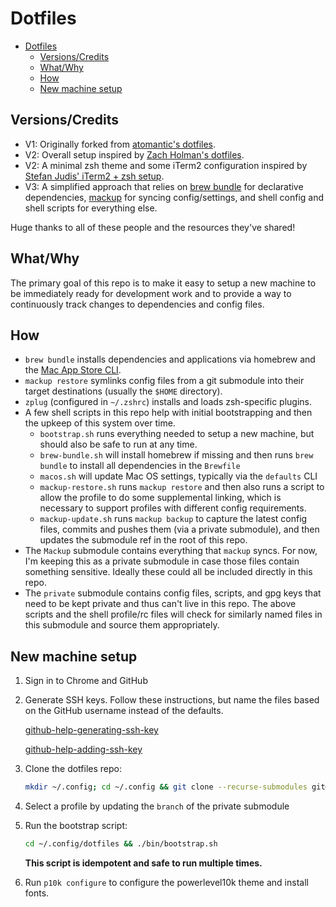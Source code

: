 # Dotfiles

- [Dotfiles](#dotfiles)
  - [Versions/Credits](#versionscredits)
  - [What/Why](#whatwhy)
  - [How](#how)
  - [New machine setup](#new-machine-setup)

## Versions/Credits

- V1: Originally forked from [atomantic's dotfiles][atomantic-dotfiles].
- V2: Overall setup inspired by [Zach Holman's dotfiles][holman-dotfiles].
- V2: A minimal zsh theme and some iTerm2 configuration inspired by
[Stefan Judis' iTerm2 + zsh setup][judas-iterm-zsh].
- V3: A simplified approach that relies on [brew bundle][brew-bundle] for
declarative dependencies, [mackup][mackup] for syncing config/settings, and
shell config and shell scripts for everything else.

Huge thanks to all of these people and the resources they've shared!

## What/Why

The primary goal of this repo is to make it easy to setup a new machine to be
immediately ready for development work and to provide a way to continuously
track changes to dependencies and config files.

## How

- `brew bundle` installs dependencies and applications via homebrew and the
[Mac App Store CLI][mas].
- `mackup restore` symlinks config files from a git submodule into their
target destinations (usually the `$HOME` directory).
- `zplug` (configured in `~/.zshrc`) installs and loads zsh-specific plugins.
- A few shell scripts in this repo help with initial bootstrapping and then the
upkeep of this system over time.
  - `bootstrap.sh` runs everything needed to setup a new machine, but should
  also be safe to run at any time.
  - `brew-bundle.sh` will install homebrew if missing and then runs
  `brew bundle` to install all dependencies in the `Brewfile`
  - `macos.sh` will update Mac OS settings, typically via the `defaults` CLI
  - `mackup-restore.sh` runs `mackup restore` and then also runs a script to
  allow the profile to do some supplemental linking, which is necessary to
  support profiles with different config requirements.
  - `mackup-update.sh` runs `mackup backup` to capture the latest config files,
  commits and pushes them (via a private submodule), and then updates the
  submodule ref in the root of this repo.
- The `Mackup` submodule contains everything that `mackup` syncs. For now, I'm
keeping this as a private submodule in case those files contain something
sensitive. Ideally these could all be included directly in this repo.
- The `private` submodule contains config files, scripts, and gpg keys that need
to be kept private and thus can't live in this repo. The above scripts and the
shell profile/rc files will check for similarly named files in this submodule
and source them appropriately.

## New machine setup

1. Sign in to Chrome and GitHub

1. Generate SSH keys. Follow these instructions, but name the files based on the
GitHub username instead of the defaults.

    [github-help-generating-ssh-key]

    [github-help-adding-ssh-key]

1. Clone the dotfiles repo:

    ```bash
    mkdir ~/.config; cd ~/.config && git clone --recurse-submodules git@github.com:ekweible/dotfiles.git && cd dotfiles
    ```

1. Select a profile by updating the `branch` of the private submodule

1. Run the bootstrap script:

    ```bash
    cd ~/.config/dotfiles && ./bin/bootstrap.sh
    ```

    **This script is idempotent and safe to run multiple times.**

1. Run `p10k configure` to configure the powerlevel10k theme and install fonts.


[atomantic-dotfiles]: https://github.com/atomantic/dotfiles
[brew-bundle]: https://github.com/Homebrew/homebrew-bundle
[github-help-generating-ssh-key]: https://help.github.com/articles/generating-a-new-ssh-key-and-adding-it-to-the-ssh-agent/
[github-help-adding-ssh-key]: https://help.github.com/articles/adding-a-new-ssh-key-to-your-github-account/
[holman-dotfiles]: https://github.com/holman/dotfiles
[judas-iterm-zsh]: https://www.stefanjudis.com/blog/declutter-emojify-and-prettify-your-iterm2-terminal/
[mackup]: https://github.com/lra/mackup
[mas]: https://github.com/mas-cli/mas
[p10k-fonts]: https://github.com/romkatv/powerlevel10k#manual-font-installation
